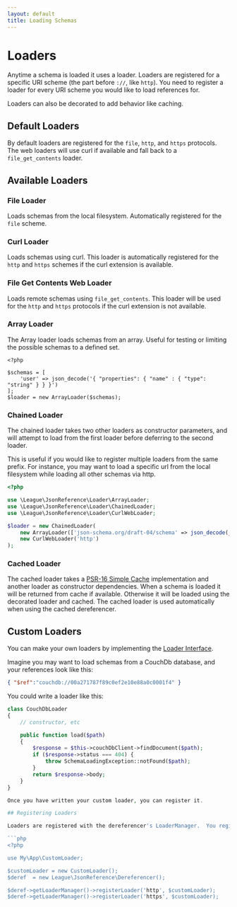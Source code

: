 ```yaml
---
layout: default
title: Loading Schemas
---
```


# Loaders

Anytime a schema is loaded it uses a loader.  Loaders are registered for a specific URI scheme (the part before `://`, like `http`).  You need to register a loader for every URI scheme you would like to load references for.

Loaders can also be decorated to add behavior like caching.

## Default Loaders

By default loaders are registered for the `file`, `http`, and `https` protocols.  The web loaders will use curl if available and fall back to a `file_get_contents` loader.

## Available Loaders

### File Loader

Loads schemas from the local filesystem.  Automatically registered for the `file` scheme.

### Curl Loader

Loads schemas using curl.  This loader is automatically registered for the `http` and `https` schemes if the curl extension is available.

### File Get Contents Web Loader

Loads remote schemas using `file_get_contents`.  This loader will be used for the `http` and `https` protocols if the curl extension is not available.

### Array Loader

The Array loader loads schemas from an array.  Useful for testing or limiting the possible schemas to a defined set.

```
<?php

$schemas = [
    'user' => json_decode('{ "properties": { "name" : { "type": "string" } } }')
];
$loader = new ArrayLoader($schemas);
```

### Chained Loader

The chained loader takes two other loaders as constructor parameters, and will attempt to load from the first loader before deferring to the second loader.

This is useful if you would like to register multiple loaders from the same prefix.  For instance, you may want to load a specific url from the local filesystem while loading all other schemas via http.

```php
<?php

use \League\JsonReference\Loader\ArrayLoader;
use \League\JsonReference\Loader\ChainedLoader;
use \League\JsonReference\Loader\CurlWebLoader;

$loader = new ChainedLoader(
    new ArrayLoader(['json-schema.org/draft-04/schema' => json_decode(__DIR__ . '/schema.json')]),
    new CurlWebLoader('http')
);
```

### Cached Loader

The cached loader takes a [PSR-16 Simple Cache](https://github.com/php-fig/fig-standards/blob/master/accepted/PSR-16-simple-cache.md) implementation and another loader as constructor dependencies.  When a schema is loaded it will be returned from cache if available.  Otherwise it will be loaded using the decorated loader and cached.  The cached loader is used automatically when using the cached dereferencer.

## Custom Loaders

You can make your own loaders by implementing the [Loader Interface](https://github.com/thephpleague/json-reference/blob/master/src/LoaderInterface.php).

Imagine you may want to load schemas from a CouchDb database, and your references look like this:

```json
{ "$ref":"couchdb://00a271787f89c0ef2e10e88a0c0001f4" }
```

You could write a loader like this:

```php
class CouchDbLoader
{
    // constructor, etc

    public function load($path)
    {
        $response = $this->couchDbClient->findDocument($path);
        if ($response->status === 404) {
            throw SchemaLoadingException::notFound($path);
        }
        return $response->body;
    }
}

Once you have written your custom loader, you can register it.

## Registering Loaders

Loaders are registered with the dereferencer's LoaderManager.  You register a loader by passing the scheme you would like to load schemas for and the loader instance to the `registerLoader` method.

```php
<?php

use My\App\CustomLoader;

$customLoader = new CustomLoader();
$deref  = new League\JsonReference\Dereferencer();

$deref->getLoaderManager()->registerLoader('http', $customLoader);
$deref->getLoaderManager()->registerLoader('https', $customLoader);
```
